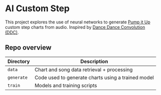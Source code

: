 # AI Custom Step

This project explores the use of neural networks to generate [Pump it Up](https://en.wikipedia.org/wiki/Pump_It_Up_(video_game_series)) 
custom step charts from audio. Inspired by [Dance Dance Convolution (DDC)](https://github.com/chrisdonahue/ddc).

## Repo overview
| Directory  | Description                                           |
|------------|-------------------------------------------------------|
| `data`     | Chart and song data retrieval + processing            |
| `generate` | Code used to generate charts using a trained model    |
| `train`    | Models and training scripts                           |
